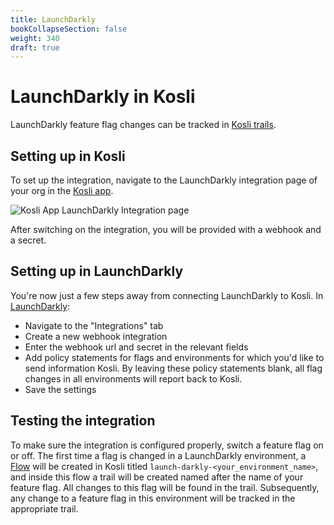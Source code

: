 ```yaml
---
title: LaunchDarkly
bookCollapseSection: false
weight: 340
draft: true
---
```

# LaunchDarkly in Kosli

LaunchDarkly feature flag changes can be tracked in [Kosli trails](/getting_started/trails/).

## Setting up in Kosli

To set up the integration, navigate to the LaunchDarkly integration page of your org in the [Kosli app](https://app.kosli.com/).

![Kosli App LaunchDarkly Integration page](/images/launchdarkly-integration.png)

After switching on the integration, you will be provided with a webhook and a secret.

## Setting up in LaunchDarkly

You're now just a few steps away from connecting LaunchDarkly to Kosli.
In [LaunchDarkly](https://app.launchdarkly.com/):
- Navigate to the "Integrations" tab
- Create a new webhook integration
- Enter the webhook url and secret in the relevant fields
- Add policy statements for flags and environments for which you'd like to send information Kosli. By leaving these policy statements blank, all flag changes in all environments will report back to Kosli.
- Save the settings

## Testing the integration

To make sure the integration is configured properly, switch a feature flag on or off.
The first time a flag is changed in a LaunchDarkly environment, a [Flow](/getting_started/flows/) will be created in Kosli titled `launch-darkly-<your_environment_name>`, and inside this flow a trail will be created named after the name of your feature flag.
All changes to this flag will be found in the trail.
Subsequently, any change to a feature flag in this environment will be tracked in the appropriate trail.
